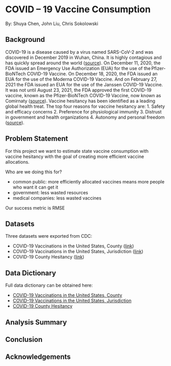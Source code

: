 # COVID – 19 Vaccine Consumption

By: Shuya Chen, John Liu, Chris Sokolowski

## Background 

COVID-19 is a disease caused by a virus named SARS-CoV-2 and was discovered in December 2019 in Wuhan, China. It is highly contagious and has quickly spread around the world ([source](https://www.fda.gov/news-events/press-announcements/fda-approves-first-covid-19-vaccine)). On December 11, 2020, the FDA issued an Emergency Use Authorization (EUA) for the use of the Pfizer-BioNTech COVID-19 Vaccine. On December 18, 2020, the FDA issued an EUA for the use of the Moderna COVID-19 Vaccine. And on February 27, 2021 the FDA issued an EUA for the use of the Janssen COVID-19 Vaccine. It was not until August 23, 2021, the FDA approved the first COVID-19 vaccine, known as the Pfizer-BioNTech COVID-19 Vaccine, now known as Comirnaty ([source](https://www.fda.gov/news-events/press-announcements/fda-approves-first-covid-19-vaccine)). Vaccine hesitancy has been identified as a leading global health treat. The top four reasons for vaccine hesitancy are: 1. Safety and efficacy concerns 2. Preference for physiological immunity 3. Distrust in government and health organizations 4. Autonomy and personal freedom ([source](https://www.aafp.org/journals/fpm/blogs/inpractice/entry/countering_vaccine_hesitancy.html)). 


## Problem Statement 

For this project we want to estimate state vaccine consumption with vaccine hesitancy with the goal of creating more efficient vaccine allocations.

Who are we doing this for?
- common public: more efficiently allocated vaccines means more people who want it can get it
- government: less wasted resources
- medical companies: less wasted vaccines

Our success metric is RMSE

## Datasets 

Three datasets were exported from CDC:
- COVID-19 Vaccinations in the United States, County ([link](https://data.cdc.gov/Vaccinations/COVID-19-Vaccinations-in-the-United-States-County/8xkx-amqh))
- COVID-19 Vaccinations in the United States, Jurisdiction ([link](https://data.cdc.gov/Vaccinations/COVID-19-Vaccinations-in-the-United-States-Jurisdi/unsk-b7fc))
- COVID-19 County Hesitancy ([link](https://data.cdc.gov/Vaccinations/COVID-19-County-Hesitancy/c4bi-8ytd))

## Data Dictionary

Full data dictionary can be obtained here:
- [COVID-19 Vaccinations in the United States, County](https://data.cdc.gov/Vaccinations/COVID-19-Vaccinations-in-the-United-States-County/8xkx-amqh)
- [COVID-19 Vaccinations in the United States, Jurisdiction](https://data.cdc.gov/Vaccinations/COVID-19-Vaccinations-in-the-United-States-Jurisdi/unsk-b7fc)
- [COVID-19 County Hesitancy](https://data.cdc.gov/Vaccinations/Vaccine-Hesitancy-for-COVID-19-County-and-local-es/q9mh-h2tw)

## Analysis Summary 

## Conclusion 

## Acknowledgements 

